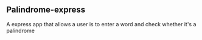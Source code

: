 ## Palindrome-express

A express app that allows a user is to enter a word and check whether it's a palindrome
